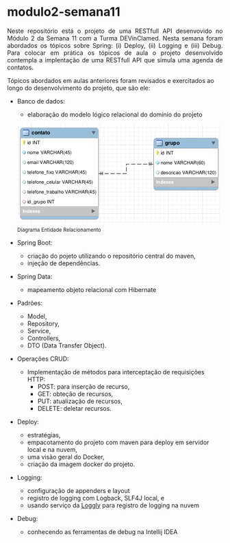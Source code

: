 # modulo2-semana11

<p align="justify"> 
Neste repositório está o projeto de uma RESTfull API desenvovido no Módulo 2 da Semana 11 com a Turma DEVinClamed.
Nesta semana foram abordados os tópicos sobre Spring: (i) Deploy, (ii) Logging e (iii) Debug. Para colocar em prática os tópicos de aula o projeto desenvolvido contempla a implentação de uma RESTfull API que simula uma agenda de contatos.

Tópicos abordados em aulas anteriores foram revisados e exercitados ao longo do desenvolvimento do projeto, que são ele:

- Banco de dados: 
   - elaboração do modelo lógico relacional do domínio do projeto
   
   <img src="https://github.com/DEVin-Clamed/modulo2-semana11/blob/main/src/main/resources/doc/er_api_agenda_clamed.png" > <br> <sub> Diagrama Entidade Relacionamento </sub>
   
- Spring Boot: 
   - criação do pojeto utilizando o repositório central do maven, 
   - injeção de dependências.
   
- Spring Data: 
   - mapeamento objeto relacional com Hibernate
   
- Padrões: 
    - Model, 
    - Repository, 
    - Service, 
    - Controllers, 
    - DTO (Data Transfer Object). 
    
- Operações CRUD: 
    - Implementação de métodos para interceptação de requisições HTTP: 
      - POST: para inserção de recurso, 
      - GET: obteção de recursos, 
      - PUT: atualização de recursos, 
      - DELETE: deletar recursos.
     
- Deploy: 
    - estratégias,
    - empacotamento do projeto com maven para deploy em servidor local e na nuvem,
    - uma visão geral do Docker,
    - criação da imagem docker do projeto.
    
- Logging: 
    - configuração de appenders e layout
    - registro de logging com Logback, SLF4J local, e
    - usando serviço da [Loggly](https://www.loggly.com/) para registro de logging na nuvem
- Debug: 
    - conhecendo as ferramentas de debug na Intellij IDEA
</p>
